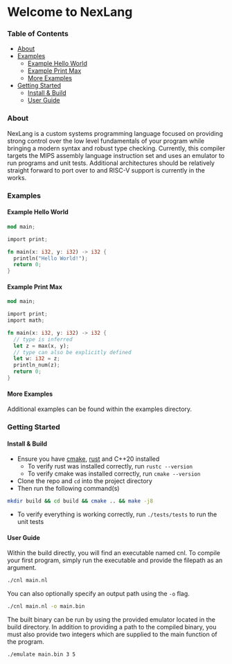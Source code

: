 # Welcome to NexLang

### Table of Contents
- [About](https://github.com/willerf/nex-lang#about)
- [Examples](https://github.com/willerf/nex-lang#examples)
  - [Example Hello World](https://github.com/willerf/nex-lang#example-hello-world)
  - [Example Print Max](https://github.com/willerf/nex-lang#example-print-max)
  - [More Examples](https://github.com/willerf/nex-lang#more-examples)
- [Getting Started](https://github.com/willerf/nex-lang#getting-started)
  - [Install & Build](https://github.com/willerf/nex-lang#install--build)
  - [User Guide](https://github.com/willerf/nex-lang#user-guide)

### About
NexLang is a custom systems programming language focused on providing strong control over the low level fundamentals of your program while bringing a modern syntax and robust type checking. Currently, this compiler targets the MIPS assembly language instruction set and uses an emulator to run programs and unit tests. Additional architectures should be relatively straight forward to port over to and RISC-V support is currently in the works.

### Examples

#### Example Hello World
```rs
mod main;

import print;

fn main(x: i32, y: i32) -> i32 {
  println("Hello World!");
  return 0;
}
```
#### Example Print Max
```rs
mod main;

import print;
import math;

fn main(x: i32, y: i32) -> i32 {
  // type is inferred
  let z = max(x, y);
  // type can also be explicitly defined
  let w: i32 = z;
  println_num(z);
  return 0;
}
```
#### More Examples
Additional examples can be found within the examples directory.

### Getting Started

#### Install & Build
- Ensure you have [cmake](https://cmake.org/download), [rust](https://www.rust-lang.org/tools/install) and C++20 installed
  - To verify rust was installed correctly, run `rustc --version`
  - To verify cmake was installed correctly, run `cmake --version`
- Clone the repo and `cd` into the project directory
- Then run the following command(s)
```bash
mkdir build && cd build && cmake .. && make -j8
```
- To verify everything is working correctly, run `./tests/tests` to run the unit tests

#### User Guide
Within the build directly, you will find an executable named cnl. To compile your first program, simply run the executable and provide the filepath as an argument.
```bash
./cnl main.nl
```
You can also optionally specify an output path using the `-o` flag.
```bash
./cnl main.nl -o main.bin
```
The built binary can be run by using the provided emulator located in the build directory. In addition to providing a path to the compiled binary, you must also provide two integers which are supplied to the main function of the program.
```bash
./emulate main.bin 3 5
```

